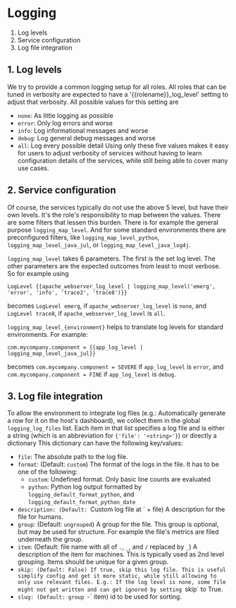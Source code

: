 # Logging



1. Log levels
2. Service configuration
3. Log file integration



## 1. Log levels

We try to provide a common logging setup for all roles. All roles that can be
tuned in verbosity are expected to have a '{{rolename}}_log_level' setting to
adjust that verbosity. All possible values for this setting are
* `none`: As little logging as possible
* `error`: Only log errors and worse
* `info`: Log informational messages and worse
* `debug`: Log general debug messages and worse
* `all`: Log every possible detail
Using only these five values makes it easy for users to adjust verbosity of
services without having to learn configuration details of the services, while
still being able to cover many use cases.



## 2. Service configuration

Of course, the services typically do not use the above 5 level, but have their
own levels. It's the role's responsibility to map between the values. There are
some filters that lessen this burden.  There is for example the general purpose
`logging_map_level`. And for some standard environments there are preconfigured filters, like `logging_map_level_python`, `logging_map_level_java_jul`, or `logging_map_level_java_log4j`.

`logging_map_level` takes 6 parameters. The first is the set log level. The
other parameters are the expected outcomes from least to most verbose. So for
example using

```
LogLevel {{apache_webserver_log_level | logging_map_level('emerg', 'error', 'info', 'trace2', 'trace8')}}
```

becomes `LogLevel emerg`, if `apache_webserver_log_level` is `none`, and
`LogLevel trace8`, if `apache_webserver_log_level` is `all`.

`logging_map_level_{environment}` helps to translate log levels for standard
environments. For example:

```
com.mycompany.component = {{app_log_level | logging_map_level_java_jul}}
```

becomes `com.mycompany.component = SEVERE` if `app_log_level` is `error`, and
`com.mycompany.component = FINE` if `app_log_level` is `debug`.



## 3. Log file integration

To allow the environment to integrate log files (e.g.: Automatically generate a
row for it on the host's dashboard), we collect them in the global
`logging_log_files` list. Each item in that list specifies a log file and is
either a string (which is an abbreviation for `{'file': '<string>'}`) or
directly a dictionary This dictionary can have the following key/values:
* `file`: The absolute path to the log file.
* `format`: (Default: `custom`) The format of the logs in the file. It has to be
  one of the following:
  * `custom`: Undefined format. Only basic line counts are evaluated
  * `python`: Python log output formatted by `logging_default_format_python`,
    and `logging_default_format_python_date`
* `description: (Default: `Custom log file at ` + file) A description for the
  file for humans.
* `group`: (Default: `ungrouped`) A group for the file. This group is optional,
  but may be used for structure. For example the file's metrics are filed
  underneath the group.
* `item`: (Default: file name with all of `.`, `_`, and `/` replaced by `_`) A
  description of the item for machines. This is typically used as 2nd level
  grouping. Items should be unique for a given group.
* `skip: (Default: False) If true, skip this log file. This is useful simplify
  config and get it more static, while still allowing to only use relevant
  files. E.g.: If the log level is none, some file might not get written and can
  get ignored by setting `skip` to True.
* `slug: (Default: group `-` item) id to be used for sorting.
